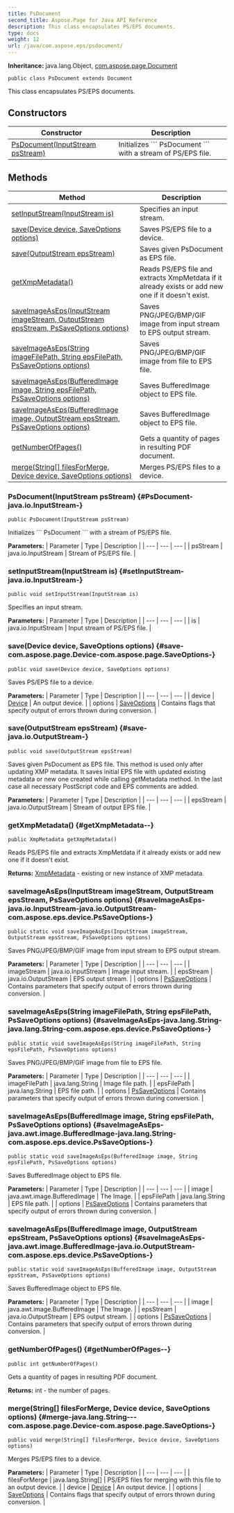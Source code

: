 ```yaml
---
title: PsDocument
second_title: Aspose.Page for Java API Reference
description: This class encapsulates PS/EPS documents.
type: docs
weight: 12
url: /java/com.aspose.eps/psdocument/
---
```

**Inheritance:**
java.lang.Object, [com.aspose.page.Document](../../com.aspose.page/document)
```
public class PsDocument extends Document
```

This class encapsulates PS/EPS documents.
## Constructors

| Constructor | Description |
| --- | --- |
| [PsDocument(InputStream psStream)](#PsDocument-java.io.InputStream-) | Initializes \`\`\` PsDocument \`\`\` with a stream of PS/EPS file. |
## Methods

| Method | Description |
| --- | --- |
| [setInputStream(InputStream is)](#setInputStream-java.io.InputStream-) | Specifies an input stream. |
| [save(Device device, SaveOptions options)](#save-com.aspose.page.Device-com.aspose.page.SaveOptions-) | Saves PS/EPS file to a device. |
| [save(OutputStream epsStream)](#save-java.io.OutputStream-) | Saves given PsDocument as EPS file. |
| [getXmpMetadata()](#getXmpMetadata--) | Reads PS/EPS file and extracts XmpMetdata if it already exists or add new one if it doesn't exist. |
| [saveImageAsEps(InputStream imageStream, OutputStream epsStream, PsSaveOptions options)](#saveImageAsEps-java.io.InputStream-java.io.OutputStream-com.aspose.eps.device.PsSaveOptions-) | Saves PNG/JPEG/BMP/GIF image from input stream to EPS output stream. |
| [saveImageAsEps(String imageFilePath, String epsFilePath, PsSaveOptions options)](#saveImageAsEps-java.lang.String-java.lang.String-com.aspose.eps.device.PsSaveOptions-) | Saves PNG/JPEG/BMP/GIF image from file to EPS file. |
| [saveImageAsEps(BufferedImage image, String epsFilePath, PsSaveOptions options)](#saveImageAsEps-java.awt.image.BufferedImage-java.lang.String-com.aspose.eps.device.PsSaveOptions-) | Saves BufferedImage object to EPS file. |
| [saveImageAsEps(BufferedImage image, OutputStream epsStream, PsSaveOptions options)](#saveImageAsEps-java.awt.image.BufferedImage-java.io.OutputStream-com.aspose.eps.device.PsSaveOptions-) | Saves BufferedImage object to EPS file. |
| [getNumberOfPages()](#getNumberOfPages--) | Gets a quantity of pages in resulting PDF document. |
| [merge(String[] filesForMerge, Device device, SaveOptions options)](#merge-java.lang.String---com.aspose.page.Device-com.aspose.page.SaveOptions-) | Merges PS/EPS files to a device. |
### PsDocument(InputStream psStream) {#PsDocument-java.io.InputStream-}
```
public PsDocument(InputStream psStream)
```


Initializes \`\`\` PsDocument \`\`\` with a stream of PS/EPS file.

**Parameters:**
| Parameter | Type | Description |
| --- | --- | --- |
| psStream | java.io.InputStream | Stream of PS/EPS file. |

### setInputStream(InputStream is) {#setInputStream-java.io.InputStream-}
```
public void setInputStream(InputStream is)
```


Specifies an input stream.

**Parameters:**
| Parameter | Type | Description |
| --- | --- | --- |
| is | java.io.InputStream | Input stream of PS/EPS file. |

### save(Device device, SaveOptions options) {#save-com.aspose.page.Device-com.aspose.page.SaveOptions-}
```
public void save(Device device, SaveOptions options)
```


Saves PS/EPS file to a device.

**Parameters:**
| Parameter | Type | Description |
| --- | --- | --- |
| device | [Device](../../com.aspose.page/device) | An output device. |
| options | [SaveOptions](../../com.aspose.page/saveoptions) | Contains flags that specify output of errors thrown during conversion. |

### save(OutputStream epsStream) {#save-java.io.OutputStream-}
```
public void save(OutputStream epsStream)
```


Saves given PsDocument as EPS file. This method is used only after updating XMP metadata. It saves initial EPS file with updated existing metadata or new one created while calling getMetadata method. In the last case all necessary PostScript code and EPS comments are added.

**Parameters:**
| Parameter | Type | Description |
| --- | --- | --- |
| epsStream | java.io.OutputStream | Stream of output EPS file. |

### getXmpMetadata() {#getXmpMetadata--}
```
public XmpMetadata getXmpMetadata()
```


Reads PS/EPS file and extracts XmpMetdata if it already exists or add new one if it doesn't exist.

**Returns:**
[XmpMetadata](../../com.aspose.eps.xmp/xmpmetadata) - existing or new instance of XMP metadata.
### saveImageAsEps(InputStream imageStream, OutputStream epsStream, PsSaveOptions options) {#saveImageAsEps-java.io.InputStream-java.io.OutputStream-com.aspose.eps.device.PsSaveOptions-}
```
public static void saveImageAsEps(InputStream imageStream, OutputStream epsStream, PsSaveOptions options)
```


Saves PNG/JPEG/BMP/GIF image from input stream to EPS output stream.

**Parameters:**
| Parameter | Type | Description |
| --- | --- | --- |
| imageStream | java.io.InputStream | Image input stream. |
| epsStream | java.io.OutputStream | EPS output stream. |
| options | [PsSaveOptions](../../com.aspose.eps.device/pssaveoptions) | Contains parameters that specify output of errors thrown during conversion. |

### saveImageAsEps(String imageFilePath, String epsFilePath, PsSaveOptions options) {#saveImageAsEps-java.lang.String-java.lang.String-com.aspose.eps.device.PsSaveOptions-}
```
public static void saveImageAsEps(String imageFilePath, String epsFilePath, PsSaveOptions options)
```


Saves PNG/JPEG/BMP/GIF image from file to EPS file.

**Parameters:**
| Parameter | Type | Description |
| --- | --- | --- |
| imageFilePath | java.lang.String | Image file path. |
| epsFilePath | java.lang.String | EPS file path. |
| options | [PsSaveOptions](../../com.aspose.eps.device/pssaveoptions) | Contains parameters that specify output of errors thrown during conversion. |

### saveImageAsEps(BufferedImage image, String epsFilePath, PsSaveOptions options) {#saveImageAsEps-java.awt.image.BufferedImage-java.lang.String-com.aspose.eps.device.PsSaveOptions-}
```
public static void saveImageAsEps(BufferedImage image, String epsFilePath, PsSaveOptions options)
```


Saves BufferedImage object to EPS file.

**Parameters:**
| Parameter | Type | Description |
| --- | --- | --- |
| image | java.awt.image.BufferedImage | The Image. |
| epsFilePath | java.lang.String | EPS file path. |
| options | [PsSaveOptions](../../com.aspose.eps.device/pssaveoptions) | Contains parameters that specify output of errors thrown during conversion. |

### saveImageAsEps(BufferedImage image, OutputStream epsStream, PsSaveOptions options) {#saveImageAsEps-java.awt.image.BufferedImage-java.io.OutputStream-com.aspose.eps.device.PsSaveOptions-}
```
public static void saveImageAsEps(BufferedImage image, OutputStream epsStream, PsSaveOptions options)
```


Saves BufferedImage object to EPS file.

**Parameters:**
| Parameter | Type | Description |
| --- | --- | --- |
| image | java.awt.image.BufferedImage | The Image. |
| epsStream | java.io.OutputStream | EPS output stream. |
| options | [PsSaveOptions](../../com.aspose.eps.device/pssaveoptions) | Contains parameters that specify output of errors thrown during conversion. |

### getNumberOfPages() {#getNumberOfPages--}
```
public int getNumberOfPages()
```


Gets a quantity of pages in resulting PDF document.

**Returns:**
int - the number of pages.
### merge(String[] filesForMerge, Device device, SaveOptions options) {#merge-java.lang.String---com.aspose.page.Device-com.aspose.page.SaveOptions-}
```
public void merge(String[] filesForMerge, Device device, SaveOptions options)
```


Merges PS/EPS files to a device.

**Parameters:**
| Parameter | Type | Description |
| --- | --- | --- |
| filesForMerge | java.lang.String[] | PS/EPS files for merging with this file to an output device. |
| device | [Device](../../com.aspose.page/device) | An output device. |
| options | [SaveOptions](../../com.aspose.page/saveoptions) | Contains flags that specify output of errors thrown during conversion. |

